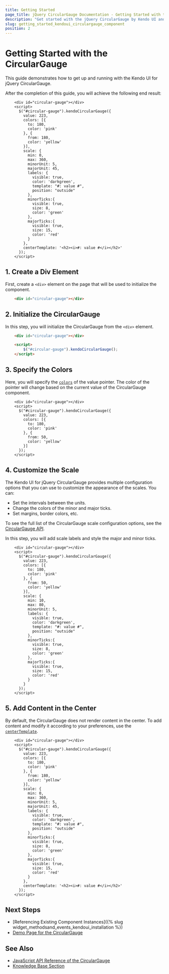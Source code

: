 ```yaml
---
title: Getting Started
page_title: jQuery CircularGauge Documentation - Getting Started with the CircularGauge
description: "Get started with the jQuery CircularGauge by Kendo UI and learn how to create, initialize, and enable the component."
slug: getting_started_kendoui_circulargauge_component
position: 2
---
```


# Getting Started with the CircularGauge 

This guide demonstrates how to get up and running with the Kendo UI for jQuery CircularGauge.

After the completion of this guide, you will achieve the following end result:

```dojo
    <div id="circular-gauge"></div>
    <script>
      $("#circular-gauge").kendoCircularGauge({       
        value: 223,
        colors: [{
          to: 180,
          color: 'pink'
        }, {
          from: 180,
          color: 'yellow'
        }],
        scale: {            
          min: 0,
          max: 360,
          minorUnit: 5,
          majorUnit: 45,
          labels: {
            visible: true,            
            color: 'darkgreen',
            template: "#: value #",
            position: "outside"
          },
          minorTicks:{
            visible: true,
            size: 8, 
            color: 'green'
          },
          majorTicks:{
            visible: true,
            size: 15, 
            color: 'red'
          }
        },
        centerTemplate: '<h2><i>#: value #</i></h2>'
      });
    </script>
```

## 1. Create a Div Element

First, create a `<div>` element on the page that will be used to initialize the component. 

```html
    <div id="circular-gauge"></div>
```

## 2. Initialize the CircularGauge

In this step, you will initialize the CircularGauge from the `<div>` element.

```html
    <div id="circular-gauge"></div>

    <script>
        $("#circular-gauge").kendoCircularGauge();
    </script>
```

## 3. Specify the Colors

Here, you will specify the [`colors`](/api/javascript/dataviz/ui/circulargauge/configuration/colors) of the value pointer. The color of the pointer will change based on the current value of the CircularGauge component. 

```dojo
    <div id="circular-gauge"></div>
    <script>
      $("#circular-gauge").kendoCircularGauge({
        value: 223,
        colors: [{
          to: 180,
          color: 'pink'
        }, {
          from: 50,
          color: 'yellow'
        }]
      });
    </script>
```

## 4. Customize the Scale

The Kendo UI for jQuery CircularGauge provides multiple configuration options that you can use to customize the appearance of the scales. You can:

* Set the intervals between the units.
* Change the colors of the minor and major ticks.
* Set margins, border colors, etc. 

To see the full list of the CircularGauge scale configuration options, see the [CircularGauge API](/api/javascript/dataviz/ui/circulargauge/configuration/scale).


In this step, you will add scale labels and style the major and minor ticks.

```dojo
    <div id="circular-gauge"></div>
    <script>
      $("#circular-gauge").kendoCircularGauge({
        value: 223,
        colors: [{
          to: 180,
          color: 'pink'
        }, {
          from: 50,
          color: 'yellow'
        }],
        scale: {            
          min: 10,
          max: 80,
          minorUnit: 5,
          labels: {
            visible: true,
            color: 'darkgreen',
            template: "#: value #",
            position: "outside"
          },
          minorTicks:{
            visible: true,
            size: 8, 
            color: 'green'
          },
          majorTicks:{
            visible: true,
            size: 15, 
            color: 'red'
          }
        }
      });
    </script>
```

## 5. Add Content in the Center

By default, the CircularGauge does not render content in the center. To add content and modify it according to your preferences, use the [`centerTemplate`](/api/javascript/dataviz/ui/circulargauge/configuration/centertemplate).

```
    <div id="circular-gauge"></div>
    <script>
      $("#circular-gauge").kendoCircularGauge({       
        value: 223,
        colors: [{
          to: 180,
          color: 'pink'
        }, {
          from: 180,
          color: 'yellow'
        }],
        scale: {            
          min: 0,
          max: 360,
          minorUnit: 5,
          majorUnit: 45,
          labels: {
            visible: true,            
            color: 'darkgreen',
            template: "#: value #",
            position: "outside"
          },
          minorTicks:{
            visible: true,
            size: 8, 
            color: 'green'
          },
          majorTicks:{
            visible: true,
            size: 15, 
            color: 'red'
          }
        },
        centerTemplate: '<h2><i>#: value #</i></h2>'
      });
    </script>
```


## Next Steps

* [Referencing Existing Component Instances]({% slug widget_methodsand_events_kendoui_installation %})
* [Demo Page for the CircularGauge](https://demos.telerik.com/kendo-ui/circular-gauge/index)

## See Also 

* [JavaScript API Reference of the CircularGauge](/api/javascript/dataviz/ui/circulargauge)
* [Knowledge Base Section](/knowledge-base)


